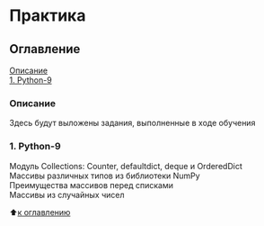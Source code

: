 # Практика

## Оглавление
[Описание](#описание)  
[1. Python-9](#python-9)

### Описание
Здесь будут выложены задания, выполненные в ходе обучения


### 1. Python-9
Модуль Collections: Counter, defaultdict, deque и OrderedDict  
Массивы различных типов из библиотеки NumPy  
Преимущества массивов перед списками  
Массивы из случайных чисел


:arrow_up:[к оглавлению](#оглавление)
